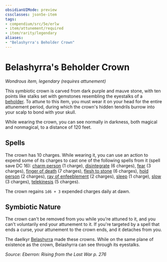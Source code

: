 ```yaml
---
obsidianUIMode: preview
cssclasses: json5e-item
tags:
- compendium/src/5e/erlw
- item/attunement/required
- item/rarity/legendary
aliases: 
- "Belashyrra's Beholder Crown"
---
```

# Belashyrra's Beholder Crown
*Wondrous item, legendary (requires attunement)*  


This symbiotic crown is carved from dark purple and mauve stone, with ten points like stalks set with gemstones resembling the eyestalks of a [beholder](Mechanics/bestiary/aberration/beholder.md). To attune to this item, you must wear it on your head for the entire attunement period, during which the crown's hidden tendrils burrow into your scalp to bond with your skull.

While wearing the crown, you can see normally in darkness, both magical and nonmagical, to a distance of 120 feet.

## Spells

The crown has 10 charges. While wearing it, you can use an action to expend some of its charges to cast one of the following spells from it (spell save DC 16): [charm person](Mechanics/spells/charm-person.md) (1 charge), [disintegrate](Mechanics/spells/disintegrate.md) (6 charges), [fear](Mechanics/spells/fear.md) (3 charges), [finger of death](Mechanics/spells/finger-of-death.md) (7 charges), [flesh to stone](Mechanics/spells/flesh-to-stone.md) (6 charges), [hold person](Mechanics/spells/hold-person.md) (2 charges), [ray of enfeeblement](Mechanics/spells/ray-of-enfeeblement.md) (2 charges), [sleep](Mechanics/spells/sleep.md) (1 charge), [slow](Mechanics/spells/slow.md) (3 charges), [telekinesis](Mechanics/spells/telekinesis.md) (5 charges).

The crown regains `1d6 + 3` expended charges daily at dawn.

## Symbiotic Nature

The crown can't be removed from you while you're attuned to it, and you can't voluntarily end your attunement to it. If you're targeted by a spell that ends a curse, your attunement to the crown ends, and it detaches from you.

The daelkyr [Belashyrra](Mechanics/bestiary/npc/belashyrra-erlw.md) made these crowns. While on the same plane of existence as the crown, Belashyrra can see through its eyestalks.

*Source: Eberron: Rising from the Last War p. 276*